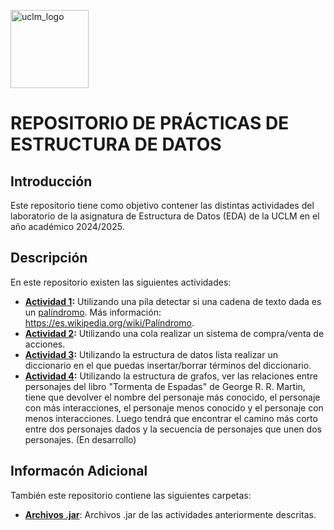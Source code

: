 <p>
  <img src="https://upload.wikimedia.org/wikipedia/commons/f/f1/LogoUCLM.jpg" alt="uclm_logo" witdh=50 height=125>
  <h1>REPOSITORIO DE PRÁCTICAS DE ESTRUCTURA DE DATOS</h1>
</p>
<p>
  <h2>Introducción</h2>
  <p>Este repositorio tiene como objetivo contener las distintas actividades del laboratorio de la asignatura de Estructura de Datos (EDA) de la UCLM en el año académico 2024/2025.</p>
  <h2>Descripción</h2>
  <p>En este repositorio existen las siguientes actividades:</p>
  <ul>
    <li><b><a href="https://github.com/elterror6/EDA2425/tree/main/Stack">Actividad 1</a>:</b> Utilizando una pila detectar si una cadena de texto dada es un <a href="https://es.wikipedia.org/wiki/Palíndromo">palíndromo</a>. Más información: <a href="https://es.wikipedia.org/wiki/Palíndromo">https://es.wikipedia.org/wiki/Palíndromo</a>.</li>
    <li><b><a href="https://github.com/elterror6/EDA2425/tree/main/Actividad2">Actividad 2</a>:</b> Utilizando una cola realizar un sistema de compra/venta de acciones.</li>
    <li><b><a href="https://github.com/elterror6/EDA2425/tree/main/Actividad3">Actividad 3</a>:</b> Utilizando la estructura de datos lista realizar un diccionario en el que puedas insertar/borrar términos del diccionario.</li>
    <li><b><a href="https://github.com/elterror6/EDA2425/tree/main/ActividadGOT">Actividad 4</a>:</b> Utilizando la estructura de grafos, ver las relaciones entre personajes del libro "Tormenta de Espadas" de George R. R. Martin, tiene que devolver el nombre del personaje más conocido, el personaje con más interacciones, el personaje menos conocido y el personaje con menos interacciones. Luego tendrá que encontrar el camino más corto entre dos personajes dados y la secuencia de personajes que unen dos personajes. (En desarrollo)</li>
  </ul>
</p>
<p>
  <h2>Informacón Adicional</h2>
  <p>También este repositorio contiene las siguientes carpetas:</p>
  <ul>
    <li><b><a href="https://github.com/elterror6/EDA2425/tree/main/JARFILES">Archivos .jar</a></b>: Archivos .jar de las actividades anteriormente descritas.</li>
  </ul>
</p>
